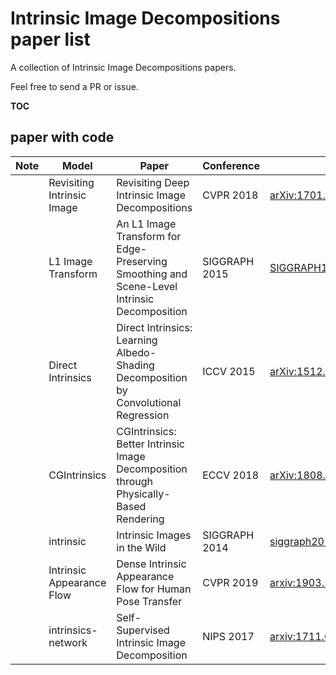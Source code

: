 # Intrinsic Image Decompositions paper list

A collection of Intrinsic Image Decompositions papers.

Feel free to send a PR or issue.



__TOC__


## paper with code

| Note            | Model                                     | Paper                                                        | Conference | paper link                                     | code link                                                    |
| --------------- | ----------------------------------------- | ------------------------------------------------------------ | ---------- | ---------------------------------------------- | ------------------------------------------------------------ |
|    | Revisiting Intrinsic Image | Revisiting Deep Intrinsic Image Decompositions | CVPR 2018 | [arXiv:1701.02965](https://arxiv.org/abs/1701.02965) | [fqnchina/IntrinsicImage](https://github.com/fqnchina/IntrinsicImage) |
|    | L1 Image Transform  | An L1 Image Transform for Edge-Preserving Smoothing and Scene-Level Intrinsic Decomposition | SIGGRAPH 2015  | [SIGGRAPH15_IntrinsicDecomposition.pdf](http://cseweb.ucsd.edu/~bisai/papers/SIGGRAPH15_IntrinsicDecomposition.pdf) | [soundsilence/L1Flattening](https://github.com/soundsilence/L1Flattening) |
|    | Direct Intrinsics | Direct Intrinsics: Learning Albedo-Shading Decomposition by Convolutional Regression| ICCV 2015  | [arXiv:1512.02311](https://arxiv.org/abs/1512.02311) | [tnarihi/direct-intrinsics](https://github.com/tnarihi/direct-intrinsics )  |
|    | CGIntrinsics  | CGIntrinsics: Better Intrinsic Image Decomposition through Physically-Based Rendering | ECCV 2018  | [arXiv:1808.08601v3](https://arxiv.org/abs/1808.08601v3) | [zhengqili/CGIntrinsics](https://github.com/zhengqili/CGIntrinsics#cgintrinsics) |
|     | intrinsic | Intrinsic Images in the Wild  | SIGGRAPH 2014  | [siggraph2014-intrinsic.pdf](https://www.cs.cornell.edu/~sbell/pdf/siggraph2014-intrinsic.pdf) | [seanbell/intrinsic](https://github.com/seanbell/intrinsic) |
|     | Intrinsic Appearance Flow | Dense Intrinsic Appearance Flow for Human Pose Transfer  | CVPR 2019  | [arxiv:1903.11326](https://arxiv.org/abs/1903.11326) | [ly015/intrinsic_flow](https://github.com/ly015/intrinsic_flow) |
|     | intrinsics-network | Self-Supervised Intrinsic Image Decomposition | NIPS 2017  | [arxiv:1711.03678](https://arxiv.org/abs/1711.03678) | [JannerM/intrinsics-network](https://github.com/JannerM/intrinsics-network)  |


